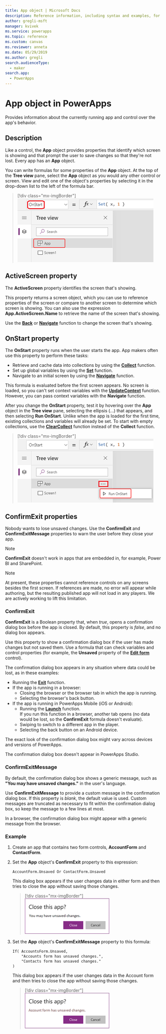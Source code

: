 ```yaml
---
title: App object | Microsoft Docs
description: Reference information, including syntax and examples, for the App object in PowerApps
author: gregli-msft
manager: kvivek
ms.service: powerapps
ms.topic: reference
ms.custom: canvas
ms.reviewer: anneta
ms.date: 05/29/2019
ms.author: gregli
search.audienceType: 
  - maker
search.app: 
  - PowerApps
---
```

# App object in PowerApps

Provides information about the currently running app and control over the app's behavior.

## Description

Like a control, the **App** object provides properties that identify which screen is showing and that prompt the user to save changes so that they're not lost. Every app has an **App** object.

You can write formulas for some properties of the **App** object. At the top of the **Tree view** pane, select the **App** object as you would any other control or screen. View and edit one of the object's properties by selecting it in the drop-down list to the left of the formula bar.

> [!div class="mx-imgBorder"]
> ![The App object in the Tree view pane](media/object-app/appobject.png)

## ActiveScreen property

The **ActiveScreen** property identifies the screen that's showing.

This property returns a screen object, which you can use to reference properties of the screen or compare to another screen to determine which screen is showing. You can also use the expression **App.ActiveScreen.Name** to retrieve the name of the screen that's showing.

Use the **[Back](function-navigate.md)** or **[Navigate](function-navigate.md)** function to change the screen that's showing.

## OnStart property

The **OnStart** property runs when the user starts the app. App makers often use this property to perform these tasks:

- Retrieve and cache data into collections by using the **[Collect](function-clear-collect-clearcollect.md)** function.
- Set up global variables by using the **[Set](function-set.md)** function.
- Navigate to an initial screen by using the **[Navigate](function-navigate.md)** function.

This formula is evaluated before the first screen appears. No screen is loaded, so you can't set context variables with the **[UpdateContext](function-updatecontext.md)** function. However, you can pass context variables with the **Navigate** function.

After you change the **OnStart** property, test it by hovering over the **App** object in the **Tree view** pane, selecting the ellipsis (...) that appears, and then selecting **Run OnStart**. Unlike when the app is loaded for the first time, existing collections and variables will already be set. To start with empty collections, use the **[ClearCollect](function-clear-collect-clearcollect.md)** function instead of the **Collect** function.

> [!div class="mx-imgBorder"]
> ![App-item shortcut menu for Run OnStart](media/object-app/appobject-runonstart.png)

## ConfirmExit properties

Nobody wants to lose unsaved changes. Use the **ConfirmExit** and **ConfirmExitMessage** properties to warn the user before they close your app.

> [!NOTE]
> **ConfirmExit** doesn't work in apps that are embedded in, for example, Power BI and SharePoint.

> [!NOTE]
> At present, these properties cannot reference controls on any screens besides the first screen.  If references are made, no error will appear while authoring, but the resulting published app will not load in any players.  We are actively working to lift this limitation.

### ConfirmExit

**ConfirmExit** is a Boolean property that, when *true*, opens a confirmation dialog box before the app is closed. By default, this property is *false*, and no dialog box appears.

Use this property to show a confirmation dialog box if the user has made changes but not saved them. Use a formula that can check variables and control properties (for example, the **Unsaved** property of the [**Edit form**](../controls/control-form-detail.md) control).

The confirmation dialog box appears in any situation where data could be lost, as in these examples:

- Running the [**Exit**](function-exit.md) function.
- If the app is running in a browser:
  - Closing the browser or the browser tab in which the app is running.
  - Selecting the browser's back button.
- If the app is running in PowerApps Mobile (iOS or Android):
  - Running the [**Launch**](function-param.md) function.<br>If you run this function in a browser, another tab opens (no data would be lost, so the **ConfirmExit** formula doesn't evaluate).
  - Swiping to switch to a different app in the player.
  - Selecting the back button on an Android device.

The exact look of the confirmation dialog box might vary across devices and versions of PowerApps.

The confirmation dialog box doesn't appear in PowerApps Studio.

### ConfirmExitMessage

By default, the confirmation dialog box shows a generic message, such as **"You may have unsaved changes."** in the user's language.

Use **ConfirmExitMessage** to provide a custom message in the confirmation dialog box. If this property is *blank*, the default value is used. Custom messages are truncated as necessary to fit within the confirmation dialog box, so keep the message to a few lines at most.

In a browser, the confirmation dialog box might appear with a generic message from the browser.

### Example

1. Create an app that contains two form controls, **AccountForm** and **ContactForm**.

1. Set the **App** object's **ConfirmExit** property to this expression:

    ```powerapps-dot
    AccountForm.Unsaved Or ContactForm.Unsaved
    ```

    This dialog box appears if the user changes data in either form and then tries to close the app without saving those changes.

    > [!div class="mx-imgBorder"]
    > ![Generic confirmation dialog box](media/object-app/confirm-native.png)

1. Set the **App** object's **ConfirmExitMessage** property to this formula:

    ```powerapps-dot
    If( AccountsForm.Unsaved,
        "Accounts form has unsaved changes.",
        "Contacts form has unsaved changes."
    )
    ```

    This dialog box appears if the user changes data in the Account form and then tries to close the app without saving those changes.

    > [!div class="mx-imgBorder"]
    > ![Form-specific confirmation dialog box](media/object-app/confirm-native-custom.png)